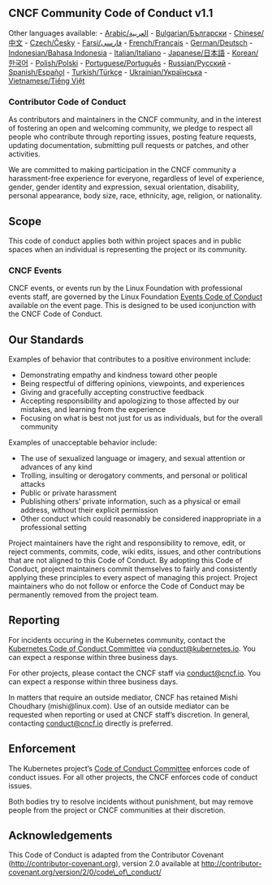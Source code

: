 CNCF Community Code of Conduct v1.1
-----------------------------------

Other languages available: -
[Arabic/العربية](code-of-conduct-languages/ar.md) -
[Bulgarian/Български](code-of-conduct-languages/bg.md) -
[Chinese/中文](code-of-conduct-languages/zh.md) -
[Czech/Česky](code-of-conduct-languages/cs.md) -
[Farsi/فارسی](code-of-conduct-languages/fa.md) -
[French/Français](code-of-conduct-languages/fr.md) -
[German/Deutsch](code-of-conduct-languages/de.md) - [Indonesian/Bahasa
Indonesia](code-of-conduct-languages/id.md) -
[Italian/Italiano](code-of-conduct-languages/it.md) -
[Japanese/日本語](code-of-conduct-languages/jp.md) -
[Korean/한국어](code-of-conduct-languages/ko.md) -
[Polish/Polski](code-of-conduct-languages/pl.md) -
[Portuguese/Português](code-of-conduct-languages/pt.md) -
[Russian/Русский](code-of-conduct-languages/ru.md) -
[Spanish/Español](code-of-conduct-languages/es.md) -
[Turkish/Türkçe](code-of-conduct-languages/tr.md) -
[Ukrainian/Українська](code-of-conduct-languages/uk.md) -
[Vietnamese/Tiếng Việt](code-of-conduct-languages/vi.md)

### Contributor Code of Conduct

As contributors and maintainers in the CNCF community, and in the
interest of fostering an open and welcoming community, we pledge to
respect all people who contribute through reporting issues, posting
feature requests, updating documentation, submitting pull requests or
patches, and other activities.

We are committed to making participation in the CNCF community a
harassment-free experience for everyone, regardless of level of
experience, gender, gender identity and expression, sexual orientation,
disability, personal appearance, body size, race, ethnicity, age,
religion, or nationality.

Scope
-----

This code of conduct applies both within project spaces and in public
spaces when an individual is representing the project or its community.

### CNCF Events

CNCF events, or events run by the Linux Foundation with professional
events staff, are governed by the Linux Foundation [Events Code of
Conduct](https://events.linuxfoundation.org/code-of-conduct/) available
on the event page. This is designed to be used iconjunction with the
CNCF Code of Conduct.

Our Standards
-------------

Examples of behavior that contributes to a positive environment include:

-   Demonstrating empathy and kindness toward other people
-   Being respectful of differing opinions, viewpoints, and experiences
-   Giving and gracefully accepting constructive feedback
-   Accepting responsibility and apologizing to those affected by our
    mistakes, and learning from the experience
-   Focusing on what is best not just for us as individuals, but for the
    overall community

Examples of unacceptable behavior include:

-   The use of sexualized language or imagery, and sexual attention or
    advances of any kind
-   Trolling, insulting or derogatory comments, and personal or
    political attacks
-   Public or private harassment
-   Publishing others’ private information, such as a physical or email
    address, without their explicit permission
-   Other conduct which could reasonably be considered inappropriate in
    a professional setting

Project maintainers have the right and responsibility to remove, edit,
or reject comments, commits, code, wiki edits, issues, and other
contributions that are not aligned to this Code of Conduct. By adopting
this Code of Conduct, project maintainers commit themselves to fairly
and consistently applying these principles to every aspect of managing
this project. Project maintainers who do not follow or enforce the Code
of Conduct may be permanently removed from the project team.

Reporting
---------

For incidents occuring in the Kubernetes community, contact the
[Kubernetes Code of Conduct
Committee](https://git.k8s.io/community/committee-code-of-conduct) via
<conduct@kubernetes.io>. You can expect a response within three business
days.

For other projects, please contact the CNCF staff via <conduct@cncf.io>.
You can expect a response within three business days.

In matters that require an outside mediator, CNCF has retained Mishi
Choudhary (mishi\@linux.com). Use of an outside mediator can be
requested when reporting or used at CNCF staff’s discretion. In general,
contacting <conduct@cncf.io> directly is preferred.

Enforcement
-----------

The Kubernetes project’s [Code of Conduct
Committee](https://github.com/kubernetes/community/tree/master/committee-code-of-conduct)
enforces code of conduct issues. For all other projects, the CNCF
enforces code of conduct issues.

Both bodies try to resolve incidents without punishment, but may remove
people from the project or CNCF communities at their discretion.

Acknowledgements
----------------

This Code of Conduct is adapted from the Contributor Covenant
(http://contributor-covenant.org), version 2.0 available at
http://contributor-covenant.org/version/2/0/code\_of\_conduct/
